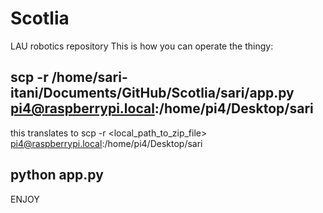# Scotlia
 LAU robotics repository
 This is how you can operate the thingy:

 ## scp -r /home/sari-itani/Documents/GitHub/Scotlia/sari/app.py pi4@raspberrypi.local:/home/pi4/Desktop/sari
 this translates to scp -r <local_path_to_zip_file> pi4@raspberrypi.local:/home/pi4/Desktop/sari

 ##  python app.py
  ENJOY